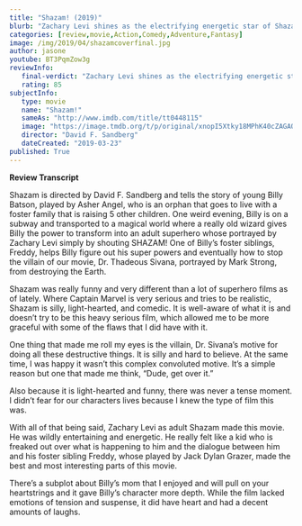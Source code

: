 ```yaml
---
title: "Shazam! (2019)"
blurb: "Zachary Levi shines as the electrifying energetic star of Shazam!"
categories: [review,movie,Action,Comedy,Adventure,Fantasy]
image: /img/2019/04/shazamcoverfinal.jpg
author: jasone
youtube: BT3PqmZow3g
reviewInfo:
   final-verdict: "Zachary Levi shines as the electrifying energetic star of Shazam!"
   rating: 85
subjectInfo:
   type: movie
   name: "Shazam!"
   sameAs: "http://www.imdb.com/title/tt0448115"
   image: "https://image.tmdb.org/t/p/original/xnopI5Xtky18MPhK40cZAGAOVeV.jpg"
   director: "David F. Sandberg"
   dateCreated: "2019-03-23"
published: True
---
```


**Review Transcript**

Shazam is directed by David F. Sandberg and tells the story of young Billy Batson, played by Asher Angel, who is an orphan that goes to live with a foster family that is raising 5 other children. One weird evening, Billy is on a subway and transported to a magical world where a really old wizard gives Billy the power to transform into an adult superhero whose portrayed by Zachary Levi simply by shouting SHAZAM! One of Billy’s foster siblings, Freddy, helps Billy figure out his super powers and eventually how to stop the villain of our movie, Dr. Thadeous Sivana, portrayed by Mark Strong, from destroying the Earth.

Shazam was really funny and very different than a lot of superhero films as of lately. Where Captain Marvel is very serious and tries to be realistic, Shazam is silly, light-hearted, and comedic. It is well-aware of what it is and doesn’t try to be this heavy serious film, which allowed me to be more graceful with some of the flaws that I did have with it.

One thing that made me roll my eyes is the villain, Dr. Sivana’s motive for doing all these destructive things. It is silly and hard to believe. At the same time, I was happy it wasn’t this complex convoluted motive. It’s a simple reason but one that made me think, “Dude, get over it.”

Also because it is light-hearted and funny, there was never a tense moment. I didn’t fear for our characters lives because I knew the type of film this was.

With all of that being said, Zachary Levi as adult Shazam made this movie. He was wildly entertaining and energetic. He really felt like a kid who is freaked out over what is happening to him and the dialogue between him and his foster sibling Freddy, whose played by Jack Dylan Grazer, made the best and most interesting parts of this movie.

There’s a subplot about Billy’s mom that I enjoyed and will pull on your heartstrings and it gave Billy’s character more depth.  While the film lacked emotions of tension and suspense, it did have heart and had a decent amounts of laughs.


